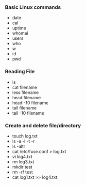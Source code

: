 ### Basic Linux commands
- date
- cal
- uptime
- whomai
- users
- who
- w
- id
- pwd

### Reading File
- ls
- cat filename
- less filename
- head filename
- head -10 filename
- tail filename
- tail -10 filename

### Create and delete file/directory
- touch log.txt
- ls -a -l -t -r
- ls -altr
- cat /etc/fuse.conf > log.txt
- vi log4.txt
- rm log3.txt
- mkdir test
- rm -rf test
- cat log1.txt >> log4.txt
